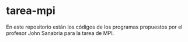 # tarea-mpi
En este repositorio están los códigos de los programas propuestos por el profesor John Sanabria para la tarea de MPI.
